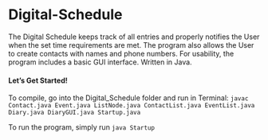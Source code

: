 # Digital-Schedule
The Digital Schedule keeps track of all entries and properly notifies the User when the set time requirements are met. The program also allows the User to create contacts with names and phone numbers. For usability, the program includes a basic GUI interface. Written in Java.

#### Let’s Get Started!
To compile, go into the Digital_Schedule folder and run in Terminal: `javac Contact.java Event.java ListNode.java ContactList.java EventList.java Diary.java DiaryGUI.java Startup.java`

To run the program, simply run `java Startup`
